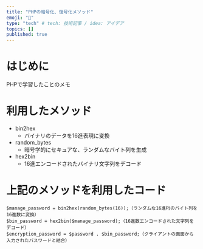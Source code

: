 ```yaml
---
title: "PHPの暗号化、復号化メソッド"
emoji: "🤖"
type: "tech" # tech: 技術記事 / idea: アイデア
topics: []
published: true
---
```


# はじめに
PHPで学習したことのメモ

# 利用したメソッド
- bin2hex
  - バイナリのデータを16進表現に変換
- random_bytes
  - 暗号学的にセキュアな、ランダムなバイト列を生成
- hex2bin
  - 16進エンコードされたバイナリ文字列をデコード

# 上記のメソッドを利用したコード
```
$manage_password = bin2hex(random_bytes(16));（ランダムな16進桁のバイト列を16進数に変換）
$bin_password = hex2bin($manage_password);（16進数エンコードされた文字列をデコード）
$encryption_password = $password . $bin_password;（クライアントの画面から入力されたパスワードと結合）
```